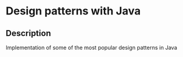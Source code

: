 # Design patterns with Java

## Description

Implementation of some of the most popular design patterns in Java

